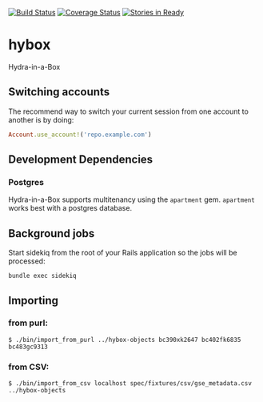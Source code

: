 [![Build Status](https://travis-ci.org/projecthydra-labs/hybox.svg)](https://travis-ci.org/projecthydra-labs/hybox)
[![Coverage Status](https://coveralls.io/repos/projecthydra-labs/hybox/badge.svg?branch=master&service=github)](https://coveralls.io/github/projecthydra-labs/hybox?branch=master)
[![Stories in Ready](https://badge.waffle.io/projecthydra-labs/hybox.png?label=ready&title=Ready)](https://waffle.io/projecthydra-labs/hybox)
# hybox
Hydra-in-a-Box


## Switching accounts

The recommend way to switch your current session from one account to another is by doing:

```ruby
Account.use_account!('repo.example.com')
```

## Development Dependencies

### Postgres

Hydra-in-a-Box supports multitenancy using the `apartment` gem. `apartment` works best with a postgres database.


## Background jobs

Start sidekiq from the root of your Rails application so the jobs will be processed:

```
bundle exec sidekiq
```

## Importing
### from purl:

```
$ ./bin/import_from_purl ../hybox-objects bc390xk2647 bc402fk6835 bc483gc9313
```

### from CSV: 

```
$ ./bin/import_from_csv localhost spec/fixtures/csv/gse_metadata.csv ../hybox-objects
```
